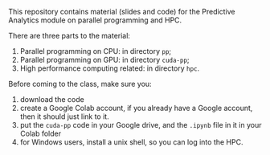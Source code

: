 
This repository contains material (slides and code) for the Predictive Analytics module on parallel programming and HPC. 

There are three parts to the material: 
1. Parallel programming on CPU: in directory `pp`; 
2. Parallel programming on GPU: in directory `cuda-pp`; 
3. High performance computing related: in directory `hpc`. 

Before coming to the class, make sure you:
1. download the code
2. create a Google Colab account, if you already have a Google account, then it should just link to it. 
3. put the `cuda-pp` code in your Google drive, and the `.ipynb` file in it in your Colab folder
4. for Windows users, install a unix shell, so you can log into the HPC. 
